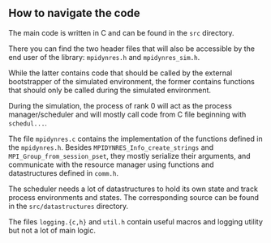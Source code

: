 ## How to navigate the code

The main code is written in C and can be found in the `src` directory.

There you can find the two header files that will also be accessible by the end user of the library: `mpidynres.h` and `mpidynres_sim.h`.

While the latter contains code that should be called by the external bootstrapper of the simulated environment, the former contains functions that should only be called during the simulated environment.

During the simulation, the process of rank 0 will act as the process manager/scheduler and will mostly call code from C file beginning with `schedul...`.

The file `mpidynres.c` contains the implementation of the functions defined in the `mpidynres.h`. Besides `MPIDYNRES_Info_create_strings` and `MPI_Group_from_session_pset`, they mostly serialize their arguments, and communicate with the resource manager using functions and datastructures defined in `comm.h`.

The scheduler needs a lot of datastructures to hold its own state and track process environments and states. The corresponding source can be found in the `src/datastructures` directory.

The files `logging.{c,h}` and `util.h` contain useful macros and logging utility but not a lot of main logic.
